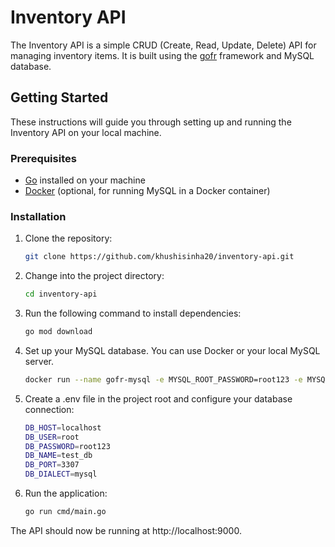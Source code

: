 # Inventory API

The Inventory API is a simple CRUD (Create, Read, Update, Delete) API for managing inventory items. It is built using the [gofr](https://gofr.dev) framework and MySQL database.

## Getting Started

These instructions will guide you through setting up and running the Inventory API on your local machine.

### Prerequisites

- [Go](https://golang.org/dl/) installed on your machine
- [Docker](https://www.docker.com/get-started) (optional, for running MySQL in a Docker container)

### Installation

1. Clone the repository:

   ```bash
   git clone https://github.com/khushisinha20/inventory-api.git

2. Change into the project directory:

   ```bash
   cd inventory-api

3. Run the following command to install dependencies:

   ```bash
   go mod download

4. Set up your MySQL database. You can use Docker or your local MySQL server.

   ```bash
   docker run --name gofr-mysql -e MYSQL_ROOT_PASSWORD=root123 -e MYSQL_DATABASE=test_db -p 3307:3306 -d mysql:8.0.28

5. Create a .env file in the project root and configure your database connection:

   ```bash
   DB_HOST=localhost
   DB_USER=root
   DB_PASSWORD=root123
   DB_NAME=test_db
   DB_PORT=3307
   DB_DIALECT=mysql

6. Run the application:

   ```bash
   go run cmd/main.go

The API should now be running at http://localhost:9000.
